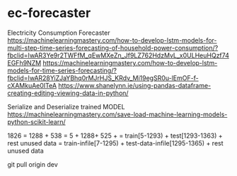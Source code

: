 # ec-forecaster
Electricity Consumption Forecaster
https://machinelearningmastery.com/how-to-develop-lstm-models-for-multi-step-time-series-forecasting-of-household-power-consumption/?fbclid=IwAR3Ye9r2TWFfM_qEwMXeZn_Jf9LZ762HdzMvL_x0ULHeuHQzf74EGFh9NZM
https://machinelearningmastery.com/how-to-develop-lstm-models-for-time-series-forecasting/?fbclid=IwAR28YiZJaYBhq0rMJrHJS_KRdv_Mi19egSR0u-lEmOF-f-cXAMkuAe0ITeA
https://www.shanelynn.ie/using-pandas-dataframe-creating-editing-viewing-data-in-python/

Serialize and Deserialize trained MODEL
https://machinelearningmastery.com/save-load-machine-learning-models-python-scikit-learn/

1826 = 1288 + 538
= 5 + 1288+ 525 + 
= train[5-1293) + test[1293-1363) +  rest unused data
= train-infile[7-1295) + test-data-infile[1295-1365) + rest unused data


 git pull origin dev
